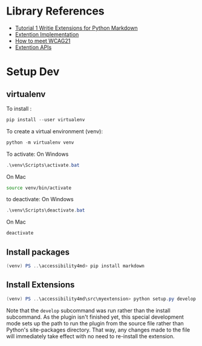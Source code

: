 # Library References
- [Tutorial 1 Writie Extensions for Python Markdown](https://github.com/Python-Markdown/markdown/wiki/Tutorial-1---Writing-Extensions-for-Python-Markdown)
- [Extention Implementation](https://github.com/TankerHQ/python-markdown/blob/master/docs/extensions/api.md)
- [How to meet WCAG21](https://www.w3.org/WAI/WCAG21/quickref/?showtechniques=145%2C244#consistent-navigation)
- [Extention APIs](https://github.com/Python-Markdown/markdown/blob/master/docs/extensions/api.md)

# Setup Dev
## virtualenv

To install :
```powershell
pip install --user virtualenv
```

To create a virtual environment (venv):
```powershell
python -m virtualenv venv
```

To activate:
On Windows
```powershell
.\venv\Scripts\activate.bat
```

On Mac
```bash
source venv/bin/activate
```

to deactivate:
On Windows
```powershell
.\venv\Scripts\deactivate.bat
```

On Mac
```bash
deactivate
```

## Install packages

```powershell
(venv) PS ..\accessibility4md> pip install markdown
```


## Install Extensions

```powershell
(venv) PS ..\accessibility4md\src\myextension> python setup.py develop
```
Note that the `develop` subcommand was run rather than the install subcommand. As the plugin isn't finished yet, this special development mode sets up the path to run the plugin from the source file rather than Python's site-packages directory. That way, any changes made to the file will immediately take effect with no need to re-install the extension.